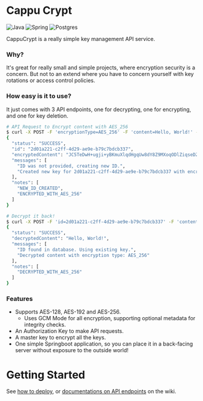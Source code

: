# Cappu Crypt

![Java](https://img.shields.io/badge/java-%23ED8B00.svg?style=for-the-badge&logo=openjdk&logoColor=white)
![Spring](https://img.shields.io/badge/spring-%236DB33F.svg?style=for-the-badge&logo=spring&logoColor=white)
![Postgres](https://img.shields.io/badge/postgres-%23316192.svg?style=for-the-badge&logo=postgresql&logoColor=white)

CappuCrypt is a really simple key management API service.

### Why?

It's great for really small and simple projects, where encryption security is a concern. But not to an extend where you have to concern yourself with key rotations or access control policies.

### How easy is it to use?

It just comes with 3 API endpoints, one for decrypting, one for encrypting, and one for key deletion.

```sh
# API Request to Encrypt content with AES_256
$ curl -X POST -F 'encryptionType=AES_256' -F 'content=Hello, World!' -H 'Authorization: <SNIP>' localhost:8080/crypt/encrypt
{
  "status": "SUCCESS",
  "id": "2d01a221-c2ff-4d29-ae9e-b79c7bdcb337",
  "encryptedContent": "JC5TeDwH+ugji+yBKmuXlqdHgqUw8dY8Z9MXoqODlZiqseDZgD0/AGo=",
  "messages": [
    "ID was not provided, creating new ID.",
    "Created new key for 2d01a221-c2ff-4d29-ae9e-b79c7bdcb337 with encryption method: AES_256"
  ],
  "notes": [
    "NEW_ID_CREATED",
    "ENCRYPTED_WITH_AES_256"
  ]
}

# Decrypt it back!
$ curl -X POST -F 'id=2d01a221-c2ff-4d29-ae9e-b79c7bdcb337' -F 'content=JC5TeDwH+ugji+yBKmuXlqdHgqUw8dY8Z9MXoqODlZiqseDZgD0/AGo=' -H 'Authorization: <SNIP>' localhost:8080/crypt/decrypt
{
  "status": "SUCCESS",
  "decryptedContent": "Hello, World!",
  "messages": [
    "ID found in database. Using existing key.",
    "Decrypted content with encryption type: AES_256"
  ],
  "notes": [
    "DECRYPTED_WITH_AES_256"
  ]
}
```

### Features

* Supports AES-128, AES-192 and AES-256.
    * Uses GCM Mode for all encryption, supporting optional metadata for integrity checks.
* An Authorization Key to make API requests.
* A master key to encrypt all the keys.
* One simple Springboot application, so you can place it in a back-facing server without exposure to the outside world!

# Getting Started

See [how to deploy](https://github.com/wqyeo/Cappu-Crypt/wiki/Deploying), or [documentations on API endpoints](https://github.com/wqyeo/Cappu-Crypt/wiki/API-Endpoints) on the wiki.
